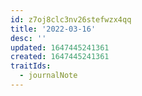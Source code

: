```yaml
---
id: z7oj8clc3nv26stefwzx4qq
title: '2022-03-16'
desc: ''
updated: 1647445241361
created: 1647445241361
traitIds:
  - journalNote
---
```


